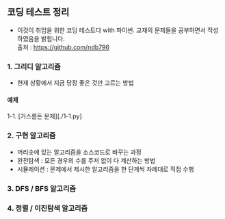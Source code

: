 ## 코딩 테스트 정리

  - 이것이 취업을 위한 코딩 테스트다 with 파이썬. 교재의 문제들을 공부하면서 작성하였음을 밝힙니다.  
   출처 : https://github.com/ndb796

### 1. 그리디 알고리즘
 - 현재 상황에서 지금 당장 좋은 것만 고르는 방법
#### 예제
 1-1. [거스름돈 문제][./1-1.py]
### 2. 구현 알고리즘
 - 머리솟에 있는 알고리즘을 소스코드로 바꾸는 과정
 - 완전탐색 : 모든 경우의 수를 주저 없이 다 계산하는 방법
 - 시뮬레이션 : 문제에서 제시한 알고리즘을 한 단계씩 차례대로 직접 수행  
### 3. DFS / BFS 알고리즘

### 4. 정렬 / 이진탐색 알고리즘